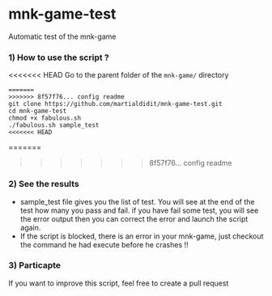 mnk-game-test
=============

Automatic test of the mnk-game 



### 1) How to use the script ? 

<<<<<<< HEAD
Go to the parent folder of the `mnk-game/` directory
```
=======
>>>>>>> 8f57f76... config readme
git clone https://github.com/martialdidit/mnk-game-test.git
cd mnk-game-test
chmod +x fabulous.sh
./fabulous.sh sample_test
<<<<<<< HEAD
```
=======
>>>>>>> 8f57f76... config readme

### 2) See the results

* sample_test file gives you the list of test. You will see at the end of the test how many you pass and fail.
if you have fail some test, you will see the error output then you can correct the error and launch the script again.
* If the script is blocked, there is an error in your mnk-game, just checkout the command he had execute before he crashes !! 

### 3) Particapte

If you want to improve this script, feel free to create a pull request
